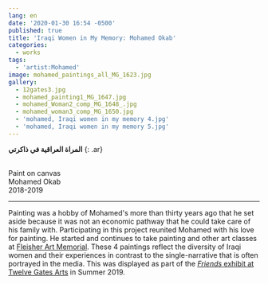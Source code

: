 ```yaml
---
lang: en
date: '2020-01-30 16:54 -0500'
published: true
title: 'Iraqi Women in My Memory: Mohamed Okab'
categories:
  - works
tags:
  - 'artist:Mohamed'
image: mohamed_paintings_all_MG_1623.jpg
gallery:
  - 12gates3.jpg
  - mohamed_painting1_MG_1647.jpg
  - mohamed_Woman2_comp_MG_1648_.jpg
  - mohamed_woman3_comp_MG_1650.jpg
  - 'mohamed, Iraqi women in my memory 4.jpg'
  - 'mohamed, Iraqi women in my memory 5.jpg'
---
```

**المراة العراقية في ذاكرتي**
{: .ar}


<br/>Paint on canvas
<br/>Mohamed Okab
<br/>2018-2019


<hr/>


Painting was a hobby of Mohamed's more than thirty years ago that he set aside because it was not an economic pathway that he could take care of his family with. Participating in this project reunited Mohamed with his love for painting. He started and continues to take painting and other art classes at [Fleisher Art Memorial](https://fleisher.org/take-a-class/classes/). These 4 paintings reflect the diversity of Iraqi women and their experiences in contrast to the single-narrative that is often portrayed in the media. This was displayed as part of the [_Friends_ exhibit at Twelve Gates Arts](http://fps.swarthmore.edu/exhibitions/exhibit:twelve%20gates/friends/) in Summer 2019.

